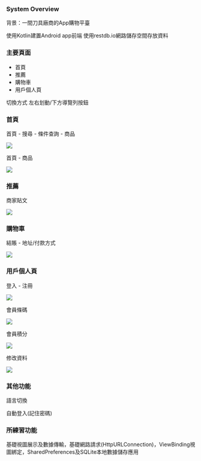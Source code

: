 ### System Overview

背景：一間刀具廠商的App購物平臺

使用Kotlin建置Android app前端
使用restdb.io網路儲存空間存放資料

### 主要頁面
* 首頁
* 推薦
* 購物車
* 用戶個人頁

切換方式 左右划動/下方導覽列按鈕

### 首頁
首頁 - 搜尋 - 條件查詢 - 商品

![](https://raw.githubusercontent.com/Zwillinge268/Excersise/master/Project_KataKnife_Android_App_Frontend/Readme/%E9%A6%96%E9%A0%81-%E6%90%9C%E5%B0%8B.png)

首頁 - 商品

![](https://raw.githubusercontent.com/Zwillinge268/Excersise/master/Project_KataKnife_Android_App_Frontend/Readme/%E9%A6%96%E9%A0%81-%E5%95%86%E5%93%81.png)

### 推薦
商家貼文

![](https://raw.githubusercontent.com/Zwillinge268/Excersise/master/Project_KataKnife_Android_App_Frontend/Readme/%E5%95%86%E5%AE%B6%E8%B2%BC%E6%96%87.png)

### 購物車
結賬 - 地址/付款方式

![](https://raw.githubusercontent.com/Zwillinge268/Excersise/master/Project_KataKnife_Android_App_Frontend/Readme/%E8%B3%BC%E7%89%A9%E8%BB%8A-%E7%B5%90%E8%B3%AC.png)

### 用戶個人頁
登入 - 注冊

![](https://raw.githubusercontent.com/Zwillinge268/Excersise/master/Project_KataKnife_Android_App_Frontend/Readme/%E5%80%8B%E4%BA%BA-%E6%B3%A8%E5%86%8A.png)

會員條碼

![](https://raw.githubusercontent.com/Zwillinge268/Excersise/master/Project_KataKnife_Android_App_Frontend/Readme/%E5%80%8B%E4%BA%BA-%E6%A2%9D%E7%A2%BC.png)

會員積分

![](https://raw.githubusercontent.com/Zwillinge268/Excersise/master/Project_KataKnife_Android_App_Frontend/Readme/%E5%80%8B%E4%BA%BA-%E7%A9%8D%E5%88%86.png)

修改資料

![](https://raw.githubusercontent.com/Zwillinge268/Excersise/master/Project_KataKnife_Android_App_Frontend/Readme/%E5%80%8B%E4%BA%BA-%E4%BF%AE%E6%94%B9.png)

### 其他功能
語言切換

自動登入(記住密碼)

### 所練習功能
基礎視圖展示及數據傳輸，基礎網路請求(HttpURLConnection)，ViewBinding視圖綁定，SharedPreferences及SQLite本地數據儲存應用
